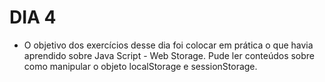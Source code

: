 # DIA 4

- O objetivo dos exercícios desse dia foi colocar em prática o que havia aprendido sobre Java Script - Web Storage. Pude ler conteúdos sobre como manipular o objeto localStorage e sessionStorage.